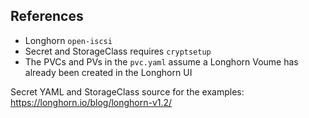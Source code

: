 ## References

- Longhorn ```open-iscsi```
- Secret and StorageClass requires ```cryptsetup```
- The PVCs and PVs in the ```pvc.yaml``` assume a Longhorn Voume has already been created in the Longhorn UI

Secret YAML and StorageClass source for the examples: https://longhorn.io/blog/longhorn-v1.2/
